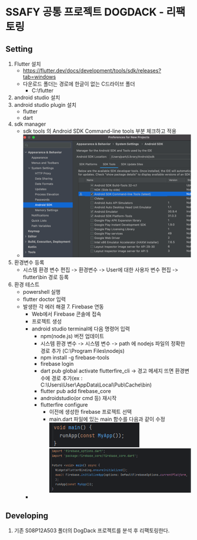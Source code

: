 # SSAFY 공통 프로젝트 DOGDACK - 리팩토링

## Setting

1. Flutter 설치
   - https://flutter.dev/docs/development/tools/sdk/releases?tab=windows
   - 다운로드 폴더는 경로에 한글이 없는 C드라이브 폴더
     - C:\flutter
2. android studio 설치
3. android studio plugin 설치
   - flutter
   - dart
4. sdk manager
   - sdk tools 의 Android SDK Command-line tools 부분 체크하고 적용
   - ![My Screenshot](assets/sdk_tools_screenshot.png)
5. 환경변수 등록
   - 시스템 환경 변수 편집 -> 환경변수 -> User에 대한 사용자 변수 편집 -> flutter\bin 경로 등록
6. 환경 테스트
   - powershell 실행
   - flutter doctor 입력
   - 발생한 각 에러 해결
     7. Firebase 연동
        - Web에서 Firebase 콘솔에 접속
        - 프로젝트 생성
        - android studio terminal에 다음 명령어 입력
          - npm(node.js) 버전 업데이트
          - 시스템 환경 변수 -> 시스템 변수 -> path 에 nodejs 파일의 정확한 경로 추가 (C:\Program Files\nodejs)
          - npm install -g firebase-tools
          - firebase login
          - dart pub global activate flutterfire_cli
            -> 경고 메세지 뜨면 환경변수에 경로 추가(ex : C:\Users\User\AppData\Local\Pub\Cache\bin)
          - flutter pub add firebase_core
          - androidstudio(or cmd 등) 재시작
          - flutterfire configure
            - 이전에 생성한 firebase 프로젝트 선택
            - main.dart 파일에 있는 main 함수를 다음과 같이 수정
              ![My Screenshot](assets/voidmain_before.png)
              ![My Screenshot](assets/voidmain_after.png)
        - 

## Developing

1. 기존 S08P12A503 폴더의 DogDack 프로젝트를 분석 후 리팩토링한다.
